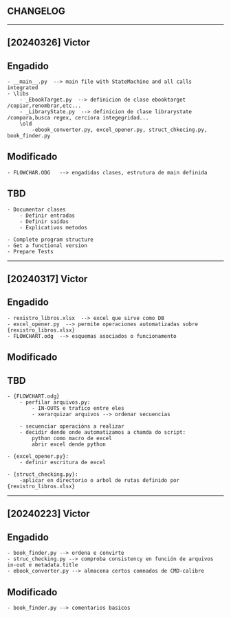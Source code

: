 ## CHANGELOG

------------------------------------------------------------------------------------------------------------------
## [20240326] Victor
## Engadido
	- __main__.py  --> main file with StateMachine and all calls integrated
	- \libs
		- _EbookTarget.py  --> definicion de clase ebooktarget 		/copiar,renombrar,etc...
		- _LibraryState.py  --> definicion de clase librarystate	/compara,busca regex, cerciora integegridad...
		\old
			-ebook_converter.py, excel_opener.py, struct_chkecing.py, book_finder.py

## Modificado
    - FLOWCHAR.ODG   --> engadidas clases, estrutura de main definida

## TBD 
	- Documentar clases
		- Definir entradas
		- Definir saídas
		- Explicativos metodos
			
	- Complete program structure
	- Get a functional version
	- Prepare Tests

------------------------------------------------------------------------------------------------------------------
## [20240317] Victor
## Engadido
	- rexistro_libros.xlsx  --> excel que sirve como DB
	- excel_opener.py  --> permite operaciones automatizadas sobre {rexistro_libros.xlsx}
	- FLOWCHART.odg  --> esquemas asociados o funcionamento

## Modificado
	
## TBD 
	- {FLOWCHART.odg}
		- perfilar arquivos.py:  
			- IN-OUTS e trafico entre eles
			- xerarquizar arquivos --> ordenar secuencias
			
		- secuenciar operacións a realizar
		- decidir dende onde automatizamos a chamda do script: 
			python como macro de excel
			abrir excel dende python
		
	- {excel_opener.py}:
		- definir escritura de excel
		
	- {struct_checking.py}:
		-aplicar en directorio o arbol de rutas definido por {rexistro_libros.xlsx}
	

------------------------------------------------------------------------------------------------------------------
## [20240223] Victor
## Engadido
	- book_finder.py --> ordena e convirte
    - struc_checking.py --> comproba consistency en función de arquivos in-out e metadata.title
    - ebook_converter.py --> almacena certos comnados de CMD-calibre

## Modificado
    - book_finder.py --> comentarios basicos
